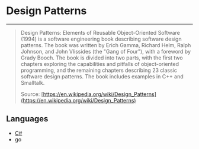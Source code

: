 # Design Patterns

---

> Design Patterns: Elements of Reusable Object-Oriented Software (1994) is a software engineering book describing software design patterns. The book was written by Erich Gamma, Richard Helm, Ralph Johnson, and John Vlissides (the "Gang of Four"), with a foreword by Grady Booch. The book is divided into two parts, with the first two chapters exploring the capabilities and pitfalls of object-oriented programming, and the remaining chapters describing 23 classic software design patterns. The book includes examples in C++ and Smalltalk.
> 
> Source: [https://en.wikipedia.org/wiki/Design_Patterns](https://en.wikipedia.org/wiki/Design_Patterns)

## Languages

* [C#](https://github.com/chantzlarge/DesignPatterns/tree/C%23)
* go
